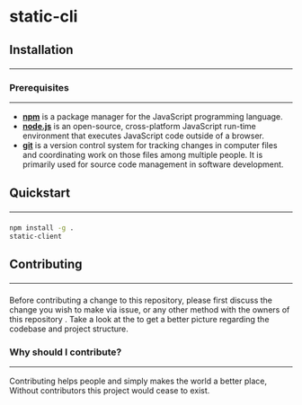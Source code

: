 # static-cli

## Installation <hr>

### Prerequisites<hr>

- [**npm**](https://www.npmjs.com/) is a package manager for the JavaScript programming language.
- [**node.js**](https://nodejs.org/en/) is an open-source, cross-platform JavaScript run-time environment that executes JavaScript code outside of a browser.
- [**git**](https://git-scm.com/) is a version control system for tracking changes in computer files and coordinating work on those files among multiple people. It is primarily used for source code management in software development.

## Quickstart<hr>

``` bash
npm install -g .
static-client
```

## Contributing<hr>
Before contributing a change to this repository, please first discuss the change you wish to make via issue, or any other method with the owners of this repository . Take a look at the to get a better picture regarding the codebase and project structure.

### Why should I contribute? <hr>
Contributing helps people and simply makes the world a better place, Without contributors this project would cease to exist.


